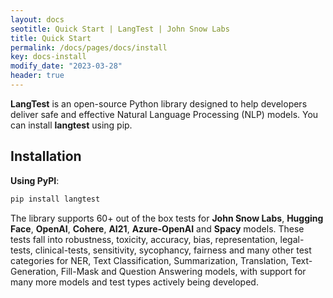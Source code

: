 ```yaml
---
layout: docs
seotitle: Quick Start | LangTest | John Snow Labs
title: Quick Start
permalink: /docs/pages/docs/install
key: docs-install
modify_date: "2023-03-28"
header: true
---
```


<div class="main-docs" markdown="1"><div class="h3-box" markdown="1">

**LangTest** is an open-source Python library designed to help developers deliver safe and effective Natural Language Processing (NLP) models.
You can install **langtest** using pip.

</div><div class="h3-box" markdown="1">

## Installation

**Using PyPI**:

```sh
pip install langtest
```

The library supports 60+ out of the box tests for **John Snow Labs**, **Hugging Face**, **OpenAI**, **Cohere**, **AI21**, **Azure-OpenAI** and **Spacy** models. These tests fall into robustness, toxicity, accuracy, bias, representation, legal-tests, clinical-tests, sensitivity, sycophancy, fairness and many other test categories for NER, Text Classification, Summarization, Translation, Text-Generation, Fill-Mask and Question Answering models, with support for many more models and test types actively being developed.

</div></div>